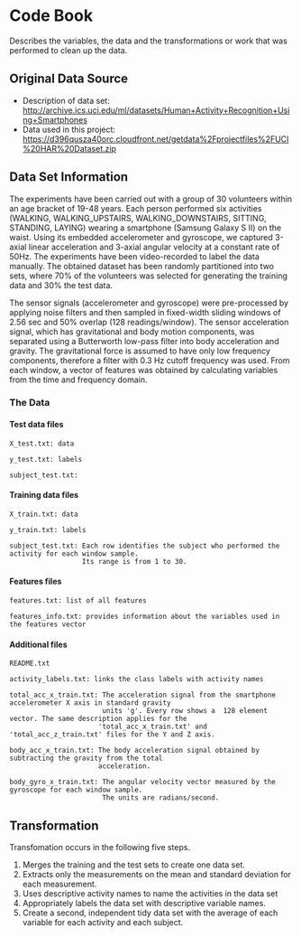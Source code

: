 # Code Book

Describes the variables, the data and the transformations or work that was performed to clean up the data.

## Original Data Source
* Description of data set: http://archive.ics.uci.edu/ml/datasets/Human+Activity+Recognition+Using+Smartphones
* Data used in this project: https://d396qusza40orc.cloudfront.net/getdata%2Fprojectfiles%2FUCI%20HAR%20Dataset.zip

## Data Set Information
The experiments have been carried out with a group of 30 volunteers within an age bracket of 19-48 years. Each person performed six activities (WALKING, WALKING_UPSTAIRS, WALKING_DOWNSTAIRS, SITTING, STANDING, LAYING) wearing a smartphone (Samsung Galaxy S II) on the waist. Using its embedded accelerometer and gyroscope, we captured 3-axial linear acceleration and 3-axial angular velocity at a constant rate of 50Hz. The experiments have been video-recorded to label the data manually. The obtained dataset has been randomly partitioned into two sets, where 70% of the volunteers was selected for generating the training data and 30% the test data. 

The sensor signals (accelerometer and gyroscope) were pre-processed by applying noise filters and then sampled in fixed-width sliding windows of 2.56 sec and 50% overlap (128 readings/window). The sensor acceleration signal, which has gravitational and body motion components, was separated using a Butterworth low-pass filter into body acceleration and gravity. The gravitational force is assumed to have only low frequency components, therefore a filter with 0.3 Hz cutoff frequency was used. From each window, a vector of features was obtained by calculating variables from the time and frequency domain.

### The Data

#### Test data files
``` 
X_test.txt: data

y_test.txt: labels

subject_test.txt: 
```
#### Training data files
```
X_train.txt: data

y_train.txt: labels

subject_test.txt: Each row identifies the subject who performed the activity for each window sample. 
                  Its range is from 1 to 30.
```
#### Features files
```
features.txt: list of all features

features_info.txt: provides information about the variables used in the features vector
```
#### Additional files
```
README.txt

activity_labels.txt: links the class labels with activity names

total_acc_x_train.txt: The acceleration signal from the smartphone accelerometer X axis in standard gravity 
                       units 'g'. Every row shows a  128 element vector. The same description applies for the 
                      'total_acc_x_train.txt' and 'total_acc_z_train.txt' files for the Y and Z axis.
                       
body_acc_x_train.txt: The body acceleration signal obtained by subtracting the gravity from the total
                      acceleration.

body_gyro_x_train.txt: The angular velocity vector measured by the gyroscope for each window sample. 
                       The units are radians/second.

```
## Transformation

Transfomation occurs in the following five steps. 

1) Merges the training and the test sets to create one data set.
2) Extracts only the measurements on the mean and standard deviation for each measurement.
3) Uses descriptive activity names to name the activities in the data set
4) Appropriately labels the data set with descriptive variable names.
5) Create a second, independent tidy data set with the average of each variable for each activity and each subject.

